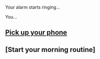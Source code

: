 Your alarm starts ringing...


You...

## [Pick up your phone](story1)

## [Start your morning routine]